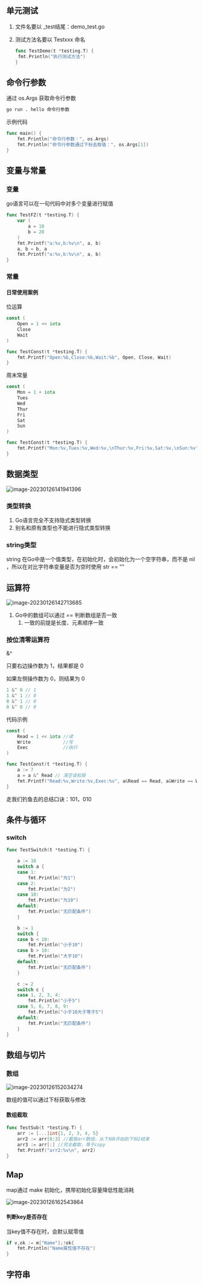 ## 单元测试

1. 文件名要以 _test结尾：demo_test.go

2. 测试方法名要以 Testxxx 命名

   ```go
   func TestDemo(t *testing.T) {
   	fmt.Println("执行测试方法")
   }
   ```





## 命令行参数

通过 os.Args 获取命令行参数

```bash
go run . hello 命令行参数
```

示例代码

```go
func main() {
	fmt.Println("命令行参数：", os.Args)
	fmt.Println("命令行参数通过下标去取值：", os.Args[1])
}
```



## 变量与常量

### 变量

go语言可以在一句代码中对多个变量进行赋值

```go
func TestFZ(t *testing.T) {
	var (
		a = 10
		b = 20
	)
	fmt.Printf("a:%v,b:%v\n", a, b)
	a, b = b, a
	fmt.Printf("a:%v,b:%v\n", a, b)
}
```

### 常量

#### 日常使用案例

位运算

```go
const (
	Open = 1 << iota
	Close
	Wait
)

func TestConst(t *testing.T) {
	fmt.Printf("Open:%b,Close:%b,Wait:%b", Open, Close, Wait)
}
```

周末常量

```go
const (
	Mon = 1 + iota
	Tues
	Wed
	Thur
	Fri
	Sat
	Sun
)

func TestConst(t *testing.T) {
	fmt.Printf("Mon:%v,Tues:%v,Wed:%v,\nThur:%v,Fri:%v,Sat:%v,\nSun:%v", Mon, Tues, Wed, Thur, Fri, Sat, Sun)
}
```



## 数据类型

![image-20230126141941396](./go_极客时间.assets/image-20230126141941396.png)

### 类型转换

1. Go语言完全不支持隐式类型转换
2. 别名和原有类型也不能进行隐式类型转换



### string类型

string 在Go中是一个值类型，在初始化时，会初始化为一个空字符串，而不是 nil ，所以在对比字符串变量是否为空时使用 str == ""



## 运算符

![image-20230126142713685](./go_极客时间.assets/image-20230126142713685.png)

1. Go中的数组可以通过 == 判断数组是否一致
   1. 一致的前提是长度、元素顺序一致

### 按位清零运算符

&^

只要右边操作数为 1，结果都是 0 

如果左侧操作数为 0，则结果为 0

```go
1 &^ 0 // 1
1 &^ 1 // 0
0 &^ 1 // 0
0 &^ 0 // 0
```

代码示例

```go
const (
	Read = 1 << iota //读
	Write			 //写
	Exec			 //执行
)

func TestConst(t *testing.T) {
	a := 7
	a = a &^ Read // 清空读权限
	fmt.Printf("Read:%v,Write:%v,Exec:%v", a&Read == Read, a&Write == Write, a&Exec == Exec)
}
```

走我们钓鱼去的总结口诀：101，010

## 条件与循环

### switch

```go
func TestSwitch(t *testing.T) {

	a := 10
	switch a {
	case 1:
		fmt.Println("为1")
	case 2:
		fmt.Println("为2")
	case 10:
		fmt.Println("为10")
	default:
		fmt.Println("无匹配条件")
	}

	b := 1
	switch {
	case b < 10:
		fmt.Println("小于10")
	case b > 10:
		fmt.Println("大于10")
	default:
		fmt.Println("无匹配条件")
	}

	c := 2
	switch c {
	case 1, 2, 3, 4:
		fmt.Println("小于5")
	case 5, 6, 7, 8, 9:
		fmt.Println("小于10大于等于5")
	default:
		fmt.Println("无匹配条件")
	}
}
```



## 数组与切片

### 数组

![image-20230126152034274](./go_极客时间.assets/image-20230126152034274.png)

数组的值可以通过下标获取与修改

#### 数组截取

```go
func TestSub(t *testing.T) {
	arr := [...]int{1, 2, 3, 4, 5}
	arr2 := arr[0:3] //截取arr数组，从下标0开始到下标2结束
    arr3 := arr[:] //完全截取，等于copy
	fmt.Printf("arr2:%v\n", arr2)
}
```

## Map

map通过 make 初始化，携带初始化容量降低性能消耗

![image-20230126162543864](./go_极客时间.assets/image-20230126162543864.png)

#### 判断key是否存在

当key值不存在时，会默认赋零值

```go
if v,ok := m["Name"];!ok{
    fmt.Println("Name属性值不存在")
}
```



## 字符串


